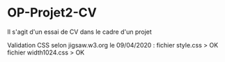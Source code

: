 # OP-Projet2-CV
Il s'agit d'un essai de CV dans le cadre d'un projet

Validation CSS selon jigsaw.w3.org le 09/04/2020 :
fichier style.css > OK
fichier width1024.css > OK 
